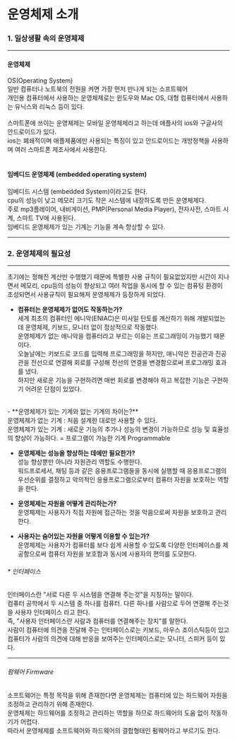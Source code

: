 # 운영체제 소개
### 1. 일상생활 속의 운영체제
------------
#### 운영체제 
OS(Operating System)<br>
일반 컴퓨터나 노트북의 전원을 켜면 가장 먼저 만나게 되는 소프트웨어<br>
개인용 컴퓨터에서 사용하는 운영체제로는 윈도우와 Mac OS, 대형 컴퓨터에서 사용하는 유닉스와 리눅스 등이 있다.<br>
<br>
스마트폰에 쓰이는 운영체제는 모바일 운영체제라고 하는데 애플사의 ios와 구글사의 안드로이드가 있다.<br>
ios는 폐쇄적이며 애플제품에만 사용되는 특징이 있고 안드로이드는 개방정책을 사용하며 여러 스마트폰 제조사에서 사용한다. <br>
<br>

#### 임베디드 운영체제 (embedded operating system)
임베디드 시스템 (embedded System)이라고도 한다.<br>
cpu의 성능이 낮고 메모리 크기도 작은 시스템에 내장하도록 만든 운영체제다.<br>
주로  mp3플레이어, 내비게이션, PMP(Personal Media Player), 전자사전, 스마트 시계, 스마트 TV에 사용된다.<br>
임베디드 운영체제가 있는 기계는 기능을 계속 향상할 수 있다.<br>

------------


### 2. 운영체제의 필요성
------------
초기에는 정해진 계산만 수행했기 때문에 특별한 사용 규칙이 필요없었지만 시간이 지나면서 메모리, cpu등의 성능이 향상되고 여러 작업을 동시에 할 수 있는 컴퓨팅 환경이 조성되면서 사용규칙이 필요해져 운영체제가 등장하게 되었다.<br>

- **컴퓨터는 운영체제가 없어도 작동하는가?**<br>
세계 최초의 컴퓨터인 에니악(ENIAC)은 미사일 탄토를 계산하기 위해 개발되었는데 운영체제, 키보드, 모니터 없이 정상적으로 작동했다. <br>
운영체제가 없는 애니악을 컴퓨터라고 부르는 이유는 프로그래밍이 가능했기 때문이다.<br>
오늘날에는 키보드로 코드를 입력해 프로그래밍을 하지만, 애니악은 진공관과 진공관을 전선으로 연결해 회로를 구성해 전선의 연결을 변경함으로써 프로그래밍 효과를 냈다.<br>
하지만 새로운 기능을 구현하려면 매번 회로를 변경해야 하고 복잡한 기능은 구현하기 어려운 단점이 있었다. <br>
<br>
- **운영체제가 있는 기계와 없는 기계의 차이는?**<br> 
운영체제가 없는 기계 : 처음 설계한 대로만 사용할 수 있다.<br>
운영체제가 있는 기계 : 새로운 기능의 추가나 성능의 변경이 가능하므로 성능 및 효율성의 향상이 가능하다. = 프로그램이 가능한 기계 Programmable<br>

- **운영체제는 성능을 향상하는 데에만 필요한가?**<br>
성능 향상뿐만 아니라 자원관리 역할도 수행한다. <br>
워드프로세서, 채팅 등과 같은 응용프로그램들을 동시에 실행할 때 응용프로그램의 우선순위를 결정하고 악의적인 응용프로그램으로부터 컴퓨터 자원을 보호하는 역할을 한다. <br>

- **운영체제는 자원을 어떻게 관리하는가?**<br>
운영체제는 사용자가 직접 자원에 접근하는 것을 막음으로써 자원을 보호하고 관리한다.<br>

- **사용자는 숨어있는 자원을 어떻게 이용할 수 있는가?**<br>
운영체제는 사용자가 컴퓨터를 보다 쉽게 사용할 수 있도록 다양한 인터페이스를 제공함으로써 컴퓨터 자원을 보호함과 동시에 사용자의 편의를 도모한다.<br>
###### * 인터페이스
인터페이스란 "서로 다른 두 시스템을 연결해 주는것"을 지칭하는 말이다. <br>
컴퓨터 공학에서 두 시스템 중 하나를 컴퓨터. 다른 하나를 사람으로 두어 연결해 주는것을 사용자 인터페이스 라고 한다. <br>
즉, "사용자 인터페이스란 사람과 컴퓨터를 연결해주는 장치"를 말한다.<br>
사람이 컴퓨터에 의견을 전달해 주는 인터페이스로는 키보드, 마우스 조이스틱등이 있고 컴퓨터가 사람의 의견에 대해 반응을 보여주는 인터페이스로는 모니터, 스피커 등이 있다.<br>

------------
###### 펌웨어 Firmware
소프트웨어는 특정 목적을 위해 존재한다면 운영체제는 컴퓨터에 있는 하드웨어 자원을 조정하고 관리하기 위해 존재한다.<br>
운영체제는 하드웨어를 조정하고 관리하는 역할을 하므로 하드웨어의 도움 없이 작동하기가 어렵다.<br>
따라서 운영체제를 소프트웨어와 하드웨어의 결합형태인 펌웨어라고 부르기도 한다. <br>

